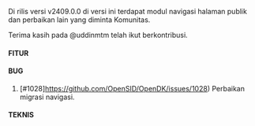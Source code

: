 Di rilis versi v2409.0.0 di versi ini terdapat modul navigasi halaman publik dan perbaikan lain yang diminta Komunitas.

Terima kasih pada @uddinmtm telah ikut berkontribusi.

#### FITUR

#### BUG

1. [#1028]https://github.com/OpenSID/OpenDK/issues/1028) Perbaikan migrasi navigasi.

#### TEKNIS

